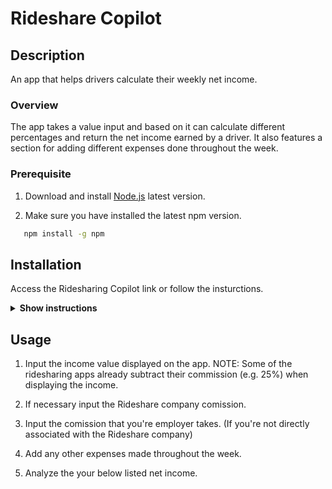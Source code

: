 # Rideshare Copilot

## Description

An app that helps drivers calculate their weekly net income.

### Overview

The app takes a value input and based on it can calculate different percentages and return the net income earned by a driver. It also features a section for adding different expenses done throughout the week.

### Prerequisite

1. Download and install [Node.js](https://nodejs.org/en/download) latest version.

1. Make sure you have installed the latest npm version.

```sh
   npm install -g npm
```

## Installation

Access the Ridesharing Copilot link or follow the insturctions.

<details><summary><b>Show instructions</b></summary>

1. Clone the repository into your local machine or manually download the zip file.

```sh
   git clone https://github.com/ai/size-limit.git
```

2. Make sure you're in the project's directory and start the React.js app.

```sh
   npm run start
```

</details>

## Usage

1. Input the income value displayed on the app.
   NOTE: Some of the ridesharing apps already subtract their commission (e.g. 25%) when displaying the income.

2. If necessary input the Rideshare company comission.

3. Input the comission that you're employer takes. (If you're not directly associated with the Rideshare company)

4. Add any other expenses made throughout the week.

5. Analyze the your below listed net income.

